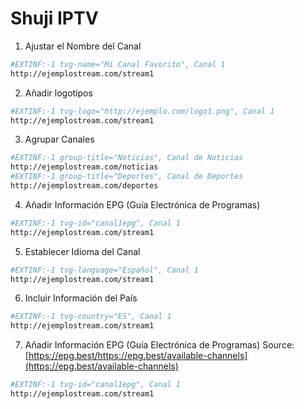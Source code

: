 # Shuji IPTV


1. Ajustar el Nombre del Canal
```sh
#EXTINF:-1 tvg-name="Mi Canal Favorito", Canal 1
http://ejemplostream.com/stream1
```

2. Añadir logotipos
```sh
#EXTINF:-1 tvg-logo="http://ejemplo.com/logo1.png", Canal 1
http://ejemplostream.com/stream1
```

3. Agrupar Canales
```sh
#EXTINF:-1 group-title="Noticias", Canal de Noticias
http://ejemplostream.com/noticias
#EXTINF:-1 group-title="Deportes", Canal de Deportes
http://ejemplostream.com/deportes
```

4. Añadir Información EPG (Guía Electrónica de Programas)
```sh
#EXTINF:-1 tvg-id="canal1epg", Canal 1
http://ejemplostream.com/stream1
```

5. Establecer Idioma del Canal

```sh
#EXTINF:-1 tvg-language="Español", Canal 1
http://ejemplostream.com/stream1
```

6. Incluir Información del País

```sh
#EXTINF:-1 tvg-country="ES", Canal 1
http://ejemplostream.com/stream1
```

7. Añadir Información EPG (Guía Electrónica de Programas)
Source: [https://epg.best/https://epg.best/available-channels](https://epg.best/available-channels)
   
```sh
#EXTINF:-1 tvg-id="canal1epg", Canal 1
http://ejemplostream.com/stream1
```
